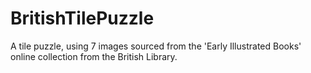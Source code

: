 # BritishTilePuzzle
A tile puzzle, using 7 images sourced from the 'Early Illustrated Books' online collection from the British Library.
